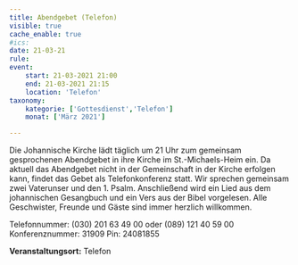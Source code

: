 ```yaml
---
title: Abendgebet (Telefon)
visible: true
cache_enable: true
#ics: 
date: 21-03-21
rule: 
event:
	start: 21-03-2021 21:00
	end: 21-03-2021 21:15
	location: 'Telefon'
taxonomy:
	kategorie: ['Gottesdienst','Telefon']
	monat: ['März 2021']

---
```

Die Johannische Kirche lädt täglich um 21 Uhr zum gemeinsam gesprochenen Abendgebet in ihre Kirche im St.-Michaels-Heim ein. Da aktuell das Abendgebet nicht in der Gemeinschaft in der Kirche erfolgen kann, findet das Gebet als Telefonkonferenz statt. Wir sprechen gemeinsam zwei Vaterunser und den 1. Psalm. Anschließend wird ein Lied aus dem johannischen Gesangbuch und ein Vers aus der Bibel vorgelesen. Alle Geschwister, Freunde und Gäste sind immer herzlich willkommen.

Telefonnummer: (030) 201 63 49 00 oder (089) 121 40 59 00
Konferenznummer: 31909
Pin: 24081855



**Veranstaltungsort:** Telefon

